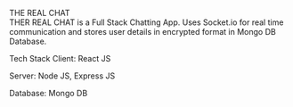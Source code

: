 THE REAL CHAT
<br/>
THER REAL CHAT is a Full Stack Chatting App. Uses Socket.io for real time communication and stores user details in encrypted format in Mongo DB Database.

Tech Stack
Client: React JS

Server: Node JS, Express JS

Database: Mongo DB

